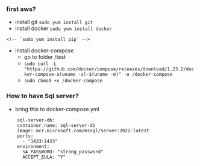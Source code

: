 ### first aws?
 - install git
    `sudo yum install git`
 - install docker
    `sudo yum install docker`
<!-- - install pip -->
    <!-- `sudo yum install pip` -->
<!-- - install docker-compose
    `sudo pip install docker-compose` -->
- install docker-compose
    - go to folder /test
    - `sudo curl -L "https://github.com/docker/compose/releases/download/1.23.2/docker-compose-$(uname -s)-$(uname -m)" -o /docker-compose`
    - `sudo chmod +x /docker-compose`

 ### How to have Sql server?
- bring this to docker-compose.yml
``` text
    sql-server-db:
    container_name: sql-server-db
    image: mcr.microsoft.com/mssql/server:2022-latest
    ports:
      - "1433:1433"
    environment:
      SA_PASSWORD: "strong_password"
      ACCEPT_EULA: "Y"
```